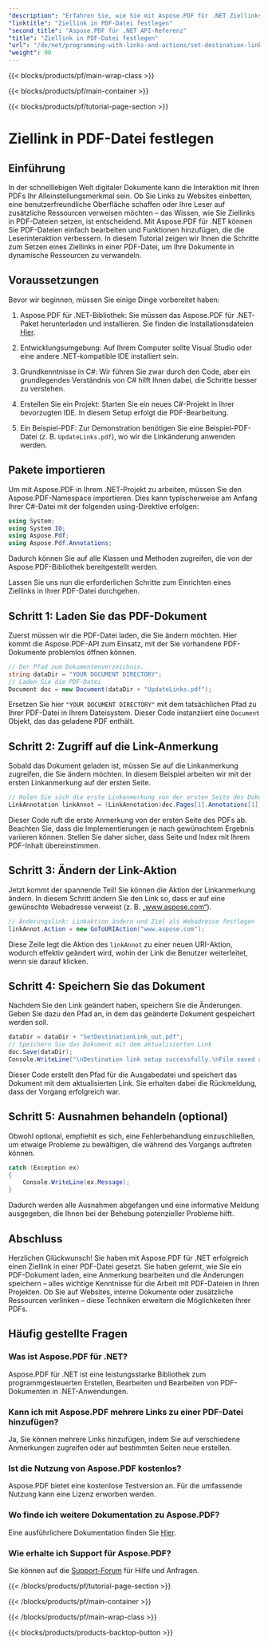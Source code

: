 ```yaml
---
"description": "Erfahren Sie, wie Sie mit Aspose.PDF für .NET Ziellinks in PDF-Dateien festlegen. Eine Schritt-für-Schritt-Anleitung zur Steigerung der PDF-Interaktivität."
"linktitle": "Ziellink in PDF-Datei festlegen"
"second_title": "Aspose.PDF für .NET API-Referenz"
"title": "Ziellink in PDF-Datei festlegen"
"url": "/de/net/programming-with-links-and-actions/set-destination-link/"
"weight": 90
---
```


{{< blocks/products/pf/main-wrap-class >}}

{{< blocks/products/pf/main-container >}}

{{< blocks/products/pf/tutorial-page-section >}}

# Ziellink in PDF-Datei festlegen

## Einführung

In der schnelllebigen Welt digitaler Dokumente kann die Interaktion mit Ihren PDFs Ihr Alleinstellungsmerkmal sein. Ob Sie Links zu Websites einbetten, eine benutzerfreundliche Oberfläche schaffen oder Ihre Leser auf zusätzliche Ressourcen verweisen möchten – das Wissen, wie Sie Ziellinks in PDF-Dateien setzen, ist entscheidend. Mit Aspose.PDF für .NET können Sie PDF-Dateien einfach bearbeiten und Funktionen hinzufügen, die die Leserinteraktion verbessern. In diesem Tutorial zeigen wir Ihnen die Schritte zum Setzen eines Ziellinks in einer PDF-Datei, um Ihre Dokumente in dynamische Ressourcen zu verwandeln.

## Voraussetzungen

Bevor wir beginnen, müssen Sie einige Dinge vorbereitet haben:

1. Aspose.PDF für .NET-Bibliothek:
   Sie müssen das Aspose.PDF für .NET-Paket herunterladen und installieren. Sie finden die Installationsdateien [Hier](https://releases.aspose.com/pdf/net/).

2. Entwicklungsumgebung:
   Auf Ihrem Computer sollte Visual Studio oder eine andere .NET-kompatible IDE installiert sein.

3. Grundkenntnisse in C#:
   Wir führen Sie zwar durch den Code, aber ein grundlegendes Verständnis von C# hilft Ihnen dabei, die Schritte besser zu verstehen.

4. Erstellen Sie ein Projekt:
   Starten Sie ein neues C#-Projekt in Ihrer bevorzugten IDE. In diesem Setup erfolgt die PDF-Bearbeitung.

5. Ein Beispiel-PDF:
   Zur Demonstration benötigen Sie eine Beispiel-PDF-Datei (z. B. `UpdateLinks.pdf`), wo wir die Linkänderung anwenden werden.

## Pakete importieren

Um mit Aspose.PDF in Ihrem .NET-Projekt zu arbeiten, müssen Sie den Aspose.PDF-Namespace importieren. Dies kann typischerweise am Anfang Ihrer C#-Datei mit der folgenden using-Direktive erfolgen:

```csharp
using System;
using System.IO;
using Aspose.Pdf;
using Aspose.Pdf.Annotations;
```

Dadurch können Sie auf alle Klassen und Methoden zugreifen, die von der Aspose.PDF-Bibliothek bereitgestellt werden.

Lassen Sie uns nun die erforderlichen Schritte zum Einrichten eines Ziellinks in Ihrer PDF-Datei durchgehen.

## Schritt 1: Laden Sie das PDF-Dokument

Zuerst müssen wir die PDF-Datei laden, die Sie ändern möchten. Hier kommt die Aspose.PDF-API zum Einsatz, mit der Sie vorhandene PDF-Dokumente problemlos öffnen können.

```csharp
// Der Pfad zum Dokumentenverzeichnis.
string dataDir = "YOUR DOCUMENT DIRECTORY";
// Laden Sie die PDF-Datei
Document doc = new Document(dataDir + "UpdateLinks.pdf");
```

Ersetzen Sie hier `"YOUR DOCUMENT DIRECTORY"` mit dem tatsächlichen Pfad zu Ihrer PDF-Datei in Ihrem Dateisystem. Dieser Code instanziiert eine `Document` Objekt, das das geladene PDF enthält.

## Schritt 2: Zugriff auf die Link-Anmerkung

Sobald das Dokument geladen ist, müssen Sie auf die Linkanmerkung zugreifen, die Sie ändern möchten. In diesem Beispiel arbeiten wir mit der ersten Linkanmerkung auf der ersten Seite.

```csharp
// Holen Sie sich die erste Linkanmerkung von der ersten Seite des Dokuments
LinkAnnotation linkAnnot = (LinkAnnotation)doc.Pages[1].Annotations[1];
```

Dieser Code ruft die erste Anmerkung von der ersten Seite des PDFs ab. Beachten Sie, dass die Implementierungen je nach gewünschtem Ergebnis variieren können. Stellen Sie daher sicher, dass Seite und Index mit Ihrem PDF-Inhalt übereinstimmen.

## Schritt 3: Ändern der Link-Aktion

Jetzt kommt der spannende Teil! Sie können die Aktion der Linkanmerkung ändern. In diesem Schritt ändern Sie den Link so, dass er auf eine gewünschte Webadresse verweist (z. B. „www.aspose.com“).

```csharp
// Änderungslink: Linkaktion ändern und Ziel als Webadresse festlegen
linkAnnot.Action = new GoToURIAction("www.aspose.com");
```

Diese Zeile legt die Aktion des `linkAnnot` zu einer neuen URI-Aktion, wodurch effektiv geändert wird, wohin der Link die Benutzer weiterleitet, wenn sie darauf klicken.

## Schritt 4: Speichern Sie das Dokument

Nachdem Sie den Link geändert haben, speichern Sie die Änderungen. Geben Sie dazu den Pfad an, in dem das geänderte Dokument gespeichert werden soll.

```csharp
dataDir = dataDir + "SetDestinationLink_out.pdf";
// Speichern Sie das Dokument mit dem aktualisierten Link
doc.Save(dataDir);
Console.WriteLine("\nDestination link setup successfully.\nFile saved at " + dataDir);
```

Dieser Code erstellt den Pfad für die Ausgabedatei und speichert das Dokument mit dem aktualisierten Link. Sie erhalten dabei die Rückmeldung, dass der Vorgang erfolgreich war.

## Schritt 5: Ausnahmen behandeln (optional)

Obwohl optional, empfiehlt es sich, eine Fehlerbehandlung einzuschließen, um etwaige Probleme zu bewältigen, die während des Vorgangs auftreten können.

```csharp
catch (Exception ex)
{
    Console.WriteLine(ex.Message);
}
```

Dadurch werden alle Ausnahmen abgefangen und eine informative Meldung ausgegeben, die Ihnen bei der Behebung potenzieller Probleme hilft.

## Abschluss

Herzlichen Glückwunsch! Sie haben mit Aspose.PDF für .NET erfolgreich einen Ziellink in einer PDF-Datei gesetzt. Sie haben gelernt, wie Sie ein PDF-Dokument laden, eine Anmerkung bearbeiten und die Änderungen speichern – alles wichtige Kenntnisse für die Arbeit mit PDF-Dateien in Ihren Projekten. Ob Sie auf Websites, interne Dokumente oder zusätzliche Ressourcen verlinken – diese Techniken erweitern die Möglichkeiten Ihrer PDFs.

## Häufig gestellte Fragen

### Was ist Aspose.PDF für .NET?
Aspose.PDF für .NET ist eine leistungsstarke Bibliothek zum programmgesteuerten Erstellen, Bearbeiten und Bearbeiten von PDF-Dokumenten in .NET-Anwendungen.

### Kann ich mit Aspose.PDF mehrere Links zu einer PDF-Datei hinzufügen?
Ja, Sie können mehrere Links hinzufügen, indem Sie auf verschiedene Anmerkungen zugreifen oder auf bestimmten Seiten neue erstellen.

### Ist die Nutzung von Aspose.PDF kostenlos?
Aspose.PDF bietet eine kostenlose Testversion an. Für die umfassende Nutzung kann eine Lizenz erworben werden.

### Wo finde ich weitere Dokumentation zu Aspose.PDF?
Eine ausführlichere Dokumentation finden Sie [Hier](https://reference.aspose.com/pdf/net/).

### Wie erhalte ich Support für Aspose.PDF?
Sie können auf die [Support-Forum](https://forum.aspose.com/c/pdf/10) für Hilfe und Anfragen.

{{< /blocks/products/pf/tutorial-page-section >}}

{{< /blocks/products/pf/main-container >}}

{{< /blocks/products/pf/main-wrap-class >}}

{{< blocks/products/products-backtop-button >}}